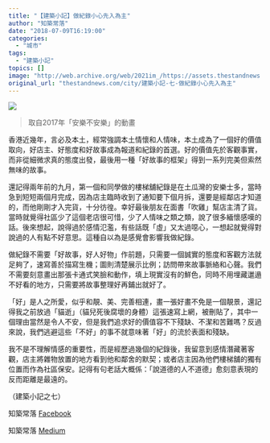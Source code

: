 ```yaml
---
title: "【建築小記】做紀錄小心先入為主"
author: "知築常落"
date: "2018-07-09T16:19:00"
categories:
  - "城市"
tags:
  - "建築小記"
topics: []
image: "http://web.archive.org/web/2021im_/https://assets.thestandnews.com/media/photos/12Ao5FvNKqsGqspCYFBGiyRnA_d5mL0.jpeg"
original_url: "thestandnews.com/city/建築小記-七-做紀錄小心先入為主"
---
```

![](http://web.archive.org/web/2021im_/https://assets.thestandnews.com/media/photos/12Ao5FvNKqsGqspCYFBGiyRnA_d5mL0.jpeg)
> 取自2017年「安樂不安樂」的動畫

香港近幾年，言必及本土，經常強調本土情懷和人情味，本土成為了一個好的價值取向，好店主、好態度和好故事成為報道和紀錄的首選。好的價值先於客觀事實，而非從細微求真的態度出發，最後用一種「好故事的框架」得到一系列完美但索然無味的故事。

還記得兩年前的九月，第一個和同學做的樓梯舖紀錄是在土瓜灣的安樂士多，當時急到短短兩個月完成，因為店主臨時收到了通知要下個月拆，還要是經鄰店才知道的，而他剛剛才入完貨，十分彷徨。幸好最後朋友在面書「吹雞」幫店主清了貨。當時就覺得社區少了這個老店很可惜，少了人情味之類之類，說了很多緬懷感嘆的話。後來想起，說得過於感情氾濫，有些話既「虛」又太過噁心，一想起就覺得對說過的人有點不好意思。這種自以為是感覺會影響我做紀錄。

做紀錄不需要「好故事，好人好物」作前題，只需要一個誠實的態度和客觀方法就足夠了，速寫善於描寫生機；圖則清楚展示比例；訪問帶來故事脈絡和心聲。我們不需要刻意畫出那張卡通式笑臉和動作，填上現實沒有的鮮色，同時不用埋藏邋遢不好看的地方，只需要將故事整理好再鋪出就好了。

「好」是人之所愛，似乎和靚、美、完善相連，畫一張好畫不免是一個靚景，還記得我之前放過「貓逝」（貓兒死後腐壞的身體）這張速寫上網，被刪貼了，其中一個理由當然是令人不安，但是我們追求好的價值容不下殘缺、不潔和苦難嗎？反過來說，我們逃避這些「不好」的事不就意味著「好」的流於表面和殘缺。

我不是不理解情感的重要性，而是經歷過幾個的紀錄後，我留意到感情潛藏著客觀，店主將雜物放置的地方看到他和鄰舍的默契；或者店主因為他們樓梯舖的獨有位置而作為社區保安。記得有句老話大概係：「說道德的人不道德」愈刻意表現的反而距離是最遠的。

（建築小記之七）

知築常落 [Facebook](http://web.archive.org/web/20211229132715/https://www.facebook.com/dokdokbaa/) 

知築常落 [Medium](http://web.archive.org/web/20211229132715/https://medium.com/知築常落)
